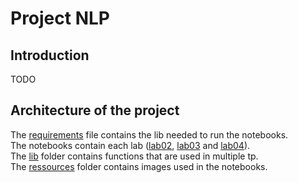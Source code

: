 # Project NLP

## Introduction

TODO

## Architecture of the project

The [requirements](./requirements.txt) file contains the lib needed to run the
notebooks.  
The notebooks contain each lab ([lab02](./lab_02.ipynb),
[lab03](./lab_03.ipynb) and [lab04](./lab_04.ipynb)).  
The [lib](./lib/) folder contains functions that are used in multiple tp.  
The [ressources](./ressources/) folder contains images used in the notebooks.  
